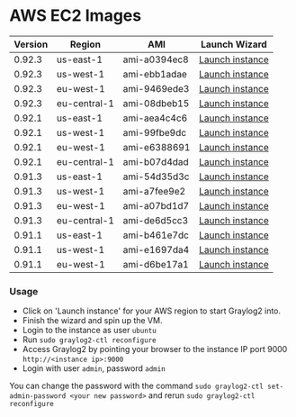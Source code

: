 AWS EC2 Images
==============

| Version | Region | AMI | Launch Wizard |
|---------|--------|-----|-------------|
| 0.92.3  | us-east-1 | ami-a0394ec8| [Launch instance](https://console.aws.amazon.com/ec2/v2/home?region=us-east-1#LaunchInstanceWizard:ami=ami-a0394ec8) |
| 0.92.3  | us-west-1 | ami-ebb1adae | [Launch instance](https://console.aws.amazon.com/ec2/v2/home?region=us-west-1#LaunchInstanceWizard:ami=ami-ebb1adae) |
| 0.92.3  | eu-west-1 | ami-9469ede3 | [Launch instance](https://console.aws.amazon.com/ec2/v2/home?region=eu-west-1#LaunchInstanceWizard:ami=ami-9469ede3) |
| 0.92.3  | eu-central-1 | ami-08dbeb15 | [Launch instance](https://console.aws.amazon.com/ec2/v2/home?region=eu-central-1#LaunchInstanceWizard:ami=ami-08dbeb15) |
| 0.92.1  | us-east-1 | ami-aea4c4c6 | [Launch instance](https://console.aws.amazon.com/ec2/v2/home?region=us-east-1#LaunchInstanceWizard:ami=ami-aea4c4c6) |
| 0.92.1  | us-west-1 | ami-99fbe9dc | [Launch instance](https://console.aws.amazon.com/ec2/v2/home?region=us-west-1#LaunchInstanceWizard:ami=ami-99fbe9dc) |
| 0.92.1  | eu-west-1 | ami-e6388691 | [Launch instance](https://console.aws.amazon.com/ec2/v2/home?region=eu-west-1#LaunchInstanceWizard:ami=ami-e6388691) |
| 0.92.1  | eu-central-1 | ami-b07d4dad | [Launch instance](https://console.aws.amazon.com/ec2/v2/home?region=eu-central-1#LaunchInstanceWizard:ami=ami-b07d4dad) |
| 0.91.3  | us-east-1 | ami-54d35d3c | [Launch instance](https://console.aws.amazon.com/ec2/v2/home?region=us-east-1#LaunchInstanceWizard:ami=ami-54d35d3c) |
| 0.91.3  | us-west-1 | ami-a7fee9e2 | [Launch instance](https://console.aws.amazon.com/ec2/v2/home?region=us-west-1#LaunchInstanceWizard:ami=ami-a7fee9e2) |
| 0.91.3  | eu-west-1 | ami-a07bd1d7 | [Launch instance](https://console.aws.amazon.com/ec2/v2/home?region=eu-west-1#LaunchInstanceWizard:ami=ami-a07bd1d7) |
| 0.91.3  | eu-central-1 | ami-de6d5cc3 | [Launch instance](https://console.aws.amazon.com/ec2/v2/home?region=eu-central-1#LaunchInstanceWizard:ami=ami-de6d5cc3) |
| 0.91.1  | us-east-1 | ami-b461e7dc | [Launch instance](https://console.aws.amazon.com/ec2/v2/home?region=us-east-1#LaunchInstanceWizard:ami=ami-b461e7dc) |
| 0.91.1  | us-west-1 | ami-e1697da4 | [Launch instance](https://console.aws.amazon.com/ec2/v2/home?region=us-west-1#LaunchInstanceWizard:ami=ami-e1697da4) |
| 0.91.1  | eu-west-1 | ami-d6be17a1 | [Launch instance](https://console.aws.amazon.com/ec2/v2/home?region=eu-west-1#LaunchInstanceWizard:ami=ami-d6be17a1) |


### Usage

  * Click on 'Launch instance' for your AWS region to start Graylog2 into.
  * Finish the wizard and spin up the VM.
  * Login to the instance as user `ubuntu`
  * Run `sudo graylog2-ctl reconfigure`
  * Access Graylog2 by pointing your browser to the instance IP port 9000 `http://<instance ip>:9000`
  * Login with user `admin`, password `admin`
 
 You can change the password with the command `sudo graylog2-ctl set-admin-password <your new password>` and
 rerun `sudo graylog2-ctl reconfigure`

